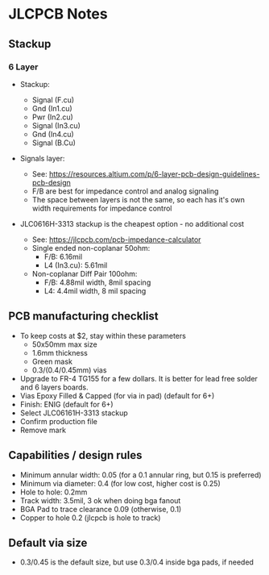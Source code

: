 # JLCPCB Notes

## Stackup

### 6 Layer

* Stackup:
  * Signal (F.cu)
  * Gnd (In1.cu)
  * Pwr (In2.cu)
  * Signal (In3.cu)
  * Gnd (In4.cu)
  * Signal (B.Cu)

* Signals layer:
  * See: <https://resources.altium.com/p/6-layer-pcb-design-guidelines-pcb-design>
  * F/B are best for impedance control and analog signaling
  * The space between layers is not the same, so each has it's own width
    requirements for impedance control

* JLC0616H-3313 stackup is the cheapest option - no additional cost
  * See: <https://jlcpcb.com/pcb-impedance-calculator>
  * Single ended non-coplanar 50ohm:
    * F/B: 6.16mil
    * L4 (In3.cu): 5.61mil
  * Non-coplanar Diff Pair 100ohm:
    * F/B: 4.88mil width, 8mil spacing
    * L4: 4.4mil width, 8 mil spacing

## PCB manufacturing checklist

* To keep costs at $2, stay within these parameters
  * 50x50mm max size
  * 1.6mm thickness
  * Green mask
  * 0.3/(0.4/0.45mm) vias
* Upgrade to FR-4 TG155 for a few dollars.
  It is  better for lead free solder and 6 layers boards.
* Vias Epoxy Filled & Capped (for via in pad) (default for 6+)
* Finish: ENIG (default for 6+)
* Select JLC06161H-3313 stackup
* Confirm production file
* Remove mark

## Capabilities / design rules

* Minimum annular width: 0.05 (for a 0.1 annular ring, but 0.15 is preferred)
* Minimum via diameter: 0.4 (for low cost, higher cost is 0.25)
* Hole to hole: 0.2mm
* Track width: 3.5mil, 3 ok when doing bga fanout
* BGA Pad to trace clearance 0.09 (otherwise, 0.1)
* Copper to hole 0.2 (jlcpcb is hole to track)

## Default via size

* 0.3/0.45 is the default size, but use 0.3/0.4 inside bga pads, if needed
